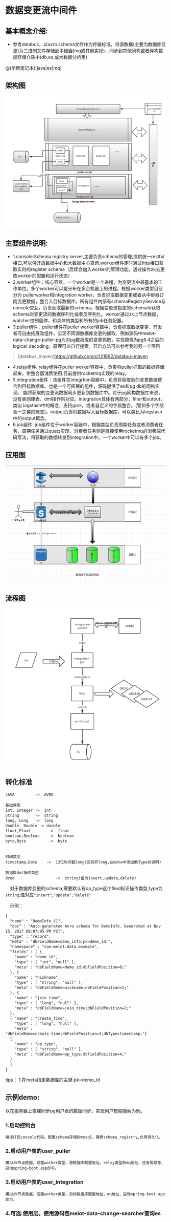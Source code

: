 # 数据变更流中间件 
  
## 基本概念介绍:
  - 参考databus，以avro schema文件作为传输标准，将源数据(主要为数据库变更)为二进制文件存储到中继器(mq或其他实现)，同步到其他同构或者异构数据存储介质中(db,es,或大数据分析用)

@(示例笔记本)[java|es|mq]

## 架构图
![](https://raw.githubusercontent.com/cj121992/datachange/master/resource/%E6%95%B0%E6%8D%AE%E5%8F%98%E6%9B%B4%E6%B5%81%E6%9E%B6%E6%9E%84.png)
## 主要组件说明:
   - 1.console:Schema registry server,主要负责schema的管理,提供统一restful接口,可以供开放数据中心和大数据中心查询,worker组件定时通过http接口获取实时的register schema（后续会加入worker的管理功能，通过操作zk去更改worker的配置和运行状态）
   - 2.worker组件：核心容器，一个worker是一个进程，为变更流中最基本的工作单位，多个worker可以是分布在多台机器上的进程。根据worker类型目前分为
   pullerworker和integration worker，负责抓取数据变更或者从中继器订阅变更数据，整合入目标数据库。所有组件内部有schemaRegistryService与console交互，负责获取最新的schema，根据变更流指定的schemaId获取schema对变更流的数据序列化或者反序列化。worker通过zk上节点数据，watcher控制启停，和具体的类型和所有的job任务配置。
   - 3.puller组件：puller组件在puller worker容器中，负责抓取数据变更，开发者可自由拓展改组件，实现不同源数据库变更的抓取。例如源码中melot-data-change-puller-pg为对pg数据库的变更抓取，实现原理为pg9.4之后的logical_decoding，原理可以自行搜索。开启方法可以参考我的另一个项目
   > [databus_maven]https://github.com/cj121992/databus-maven
   - 4.relay组件: relay组件在puller worker容器中，负责将puller抓取的数据存储起来，供整合器消费使用.目前提供rocketmq实现的relay。
   - 5.integration组件：该组件在integrtion容器中，负责将获取到的变更数据整合到目标数据库。也是一个可拓展的组件，源码提供了es和pg db的同构实现。
   能将获取的变更流数据同步更新到数据库中。对于pg同构数据库来说，没有表则建表，dml操作则对应。integration具体有两部分，filter和output，类似
   logstash中的概念，支持grok，或者自定义的字段整合。(譬如多个字段合一之类的概念)。output负责将数据写入目标数据库，可以类比为logstash中的output概念。
   - 6.job组件: job组件位于worker容器中，根据类型负责周期任务或者消费者任务，周期任务通过quatz实现，消费者任务则是直接使用rocketmq的消费端代码写法，将获取的数据转发到integration中。一个worker中可以有多个job。
## 应用图
![](https://raw.githubusercontent.com/cj121992/datachange/master/resource/clipboard.png)

## 流程图
![](https://raw.githubusercontent.com/cj121992/datachange/master/resource/ES%E6%A8%A1%E5%9E%8B%E5%8F%98%E6%9B%B4%E6%B5%81%E7%A8%8B%E5%9B%BE.png)


## 转化标准
```
JAVA         ->  AVRO

基础类型
int, Integer ->  int
String       ->  string
long, Long   ->  long
double, Double -> double
float,Float        ->  float
boolean,Boolean    ->  boolean
byte,Byte          ->  byte


时间类型
timestamp,Date    ->  13位时间戳long(区别开long,在meta中添加dbType的说明)

数据库dml操作类型
drud                  ->  string(值为insert,update,delete)
```
&ensp;&ensp;对于数据库变更的schema,需要默认有op_type这个filed标识操作类型,type为```string```,值对应```"insert"```,```"update"```,```"delete"```

&ensp;&ensp;示例：
```
{
  "name" : "DemoInfo_V1",
  "doc" : "Auto-generated Avro schema for DemoInfo. Generated at Nov 15, 2017 09:07:05 PM PST",
  "type" : "record",
  "meta" : "dbFieldName=demo_info;pk=demo_id;",
  "namespace" : "com.melot.data.example",
  "fields" : [ {
    "name" : "demo_id",
    "type" : [ "int", "null" ],
    "meta" : "dbFieldName=demo_id;dbFieldPosition=0;"
  }, {
    "name" : "nickname",
    "type" : [ "string", "null" ],
    "meta" : "dbFieldName=nickname;dbFieldPosition=1;"
  }, {
    "name" : "join_time",
    "type" : [ "long", "null" ],
    "meta" : "dbFieldName=join_time;dbFieldPosition=2;"
  }, 
  { "name" : "create_time",
    "type" : [ "long", "null" ],
    "meta" : "dbFieldName=create_time;dbFieldPosition=3;dbType=timestamp;"}
  {
    "name" : "op_type",
    "type" : [ "string", "null" ],
    "meta" : "dbFieldName=op_type;dbFieldPosition=4;"
  }
  ]
}
```

tips：
1.在meta指定数据库的主键.pk=demo_id

## 示例demo:
  以在服务器上搭建同步pg用户表的数据同步，实现用户模糊搜索为例。
  
### 1.启动控制台
    编译打包console代码。配置schema存储的mysql，建表schema_registry,负责持久化。

### 2.启动用户表的user_puller
    模拟zk节点数据，设置worker类型，源数据库配置地址，relay类型和mq地址，任务周期等，启动spring-boot app即可。
   
### 3.启动用户表的user_integration
    模拟zk节点数据，设置worker类型，目标数据库配置地址，mq地址，启动spring-boot app即可。
### 4.可选:使用层。使用源码包melot-data-change-searcher查询es
